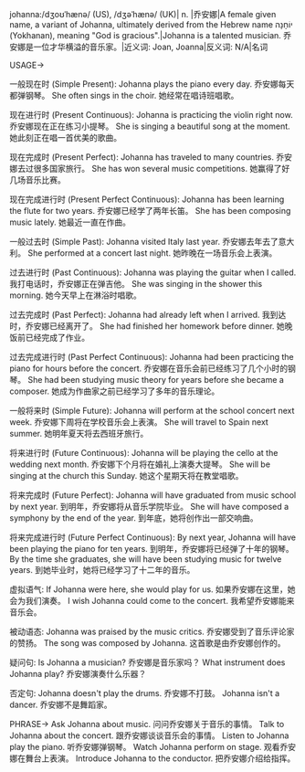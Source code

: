 johanna:/dʒoʊˈhænə/ (US), /dʒəˈhænə/ (UK)| n. |乔安娜|A female given name, a variant of Johanna, ultimately derived from the Hebrew name יוֹחָנָה (Yokhanan), meaning "God is gracious".|Johanna is a talented musician. 乔安娜是一位才华横溢的音乐家。|近义词: Joan, Joanna|反义词: N/A|名词

USAGE->

一般现在时 (Simple Present):
Johanna plays the piano every day. 乔安娜每天都弹钢琴。
She often sings in the choir. 她经常在唱诗班唱歌。

现在进行时 (Present Continuous):
Johanna is practicing the violin right now. 乔安娜现在正在练习小提琴。
She is singing a beautiful song at the moment. 她此刻正在唱一首优美的歌曲。

现在完成时 (Present Perfect):
Johanna has traveled to many countries. 乔安娜去过很多国家旅行。
She has won several music competitions. 她赢得了好几场音乐比赛。

现在完成进行时 (Present Perfect Continuous):
Johanna has been learning the flute for two years. 乔安娜已经学了两年长笛。
She has been composing music lately. 她最近一直在作曲。

一般过去时 (Simple Past):
Johanna visited Italy last year. 乔安娜去年去了意大利。
She performed at a concert last night. 她昨晚在一场音乐会上表演。

过去进行时 (Past Continuous):
Johanna was playing the guitar when I called. 我打电话时，乔安娜正在弹吉他。
She was singing in the shower this morning. 她今天早上在淋浴时唱歌。

过去完成时 (Past Perfect):
Johanna had already left when I arrived. 我到达时，乔安娜已经离开了。
She had finished her homework before dinner. 她晚饭前已经完成了作业。

过去完成进行时 (Past Perfect Continuous):
Johanna had been practicing the piano for hours before the concert. 乔安娜在音乐会前已经练习了几个小时的钢琴。
She had been studying music theory for years before she became a composer. 她成为作曲家之前已经学习了多年的音乐理论。

一般将来时 (Simple Future):
Johanna will perform at the school concert next week. 乔安娜下周将在学校音乐会上表演。
She will travel to Spain next summer. 她明年夏天将去西班牙旅行。

将来进行时 (Future Continuous):
Johanna will be playing the cello at the wedding next month. 乔安娜下个月将在婚礼上演奏大提琴。
She will be singing at the church this Sunday. 她这个星期天将在教堂唱歌。

将来完成时 (Future Perfect):
Johanna will have graduated from music school by next year. 到明年，乔安娜将从音乐学院毕业。
She will have composed a symphony by the end of the year. 到年底，她将创作出一部交响曲。

将来完成进行时 (Future Perfect Continuous):
By next year, Johanna will have been playing the piano for ten years. 到明年，乔安娜将已经弹了十年的钢琴。
By the time she graduates, she will have been studying music for twelve years. 到她毕业时，她将已经学习了十二年的音乐。


虚拟语气:
If Johanna were here, she would play for us. 如果乔安娜在这里，她会为我们演奏。
I wish Johanna could come to the concert. 我希望乔安娜能来音乐会。

被动语态:
Johanna was praised by the music critics. 乔安娜受到了音乐评论家的赞扬。
The song was composed by Johanna. 这首歌是由乔安娜创作的。

疑问句:
Is Johanna a musician? 乔安娜是音乐家吗？
What instrument does Johanna play? 乔安娜演奏什么乐器？

否定句:
Johanna doesn't play the drums. 乔安娜不打鼓。
Johanna isn't a dancer. 乔安娜不是舞蹈家。


PHRASE->
Ask Johanna about music.  问问乔安娜关于音乐的事情。
Talk to Johanna about the concert.  跟乔安娜谈谈音乐会的事情。
Listen to Johanna play the piano.  听乔安娜弹钢琴。
Watch Johanna perform on stage.  观看乔安娜在舞台上表演。
Introduce Johanna to the conductor.  把乔安娜介绍给指挥。
